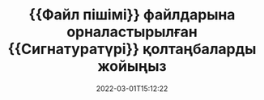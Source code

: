 ---
############################# Static ############################
layout: "auto-gen-signature"
date: 2022-03-01T15:12:22
draft: false
operation: Delete
signaturetype: Qrcode
fileformat: Ppt
productName: .NET
lang: kk
productCode: net
otherformats: pdf doc docx docm dot dotm dotx odt ott rtf xls xlsx xlsm xlsb csv ods ots xltx xltm ppt pptx pps ppsx odp otp potx potm pptm ppsm
breadcrumb: Put Qrcode signature on Ppt for C#

############################# Head ############################
head_title: "Qrcode қолтаңбаларды Ppt файлдарынан C# арқылы жою"
head_description: "Қол қойылған {{Файлпішімі}} құжаттарынан арнайы Qrcode қолтаңбаларын жою қысқа .NET кодымен оңай орындалуы мүмкін."

############################# Header ############################
title: "{{Файл пішімі}} файлдарына орналастырылған {{Сигнатуратүрі}} қолтаңбаларды жойыңыз"
description: "Ppt құжаттарынан әртүрлі Qrcode қолтаңбаларды жойыңыз. Qrcode қолтаңбаларын жою қарапайым C# кодын қажет етеді."
bg_image: "https://cms.admin.containerize.com/templates/aspose/App_Themes/V3/images/bg/header1.png"
bg_overlay: false
button:
    enable: true

############################# SubMenu ############################
submenu:
    enable: true

    left:
        img_alt: "GroupDocs.Signature for .NET"
        image: "https://cms.admin.containerize.com/templates/groupdocs/images/product-logos/90x90-noborder/groupdocs-signature-net.png"
        product: "GroupDocs.Signature"
        platform: ".NET"



############################# About ############################
about:
    enable: true
    title: "GroupDocs.Signature for .NET API мүмкіндіктері туралы ақпарат алыңыз"
    content: |
        [GroupDocs.Signature for .NET](https://products.groupdocs.com/signature/net/) API электрондық қолтаңбалар арқылы құжаттарды өңдеудің көптеген жолдарын ұсынады. Мәтіндер, суреттер, цифрлық сертификаттар, штрих-кодтар, QR-кодтар, мөрлер немесе метадеректер сияқты сандық қолтаңбалар қол жетімді. Тұтынушылар PDF файлдарында, MS Word құжаттарында, MS Excel жұмыс кітаптарында, MS PowerPoint презентацияларында, Adobe Photoshop файлдарында және әртүрлі кескін пішімдерінде цифрлық қолтаңбаларды қосу, жою, жаңарту, тексеру немесе іздеу мүмкіндігіне ие. Пайдалы мүмкіндіктер мен параметрлердің үлкен саны берілген.
    

############################# Steps ############################
steps:
    enable: true
    title_left: "Qrcode қолтаңбаларды Ppt құжатынан қалай жоюға болады"
    content_left: |
        [GroupDocs.Signature for .NET](https://products.groupdocs.com/signature/net/) кодтың бірнеше жолы бар Qrcode қолтаңбаларының Ppt құжатын тазалауға арналған пайдалы мүмкіндікті қамтамасыз етеді.
        
        * Біріншіден, конструктор параметрі ретінде құжатқа жол беретін Signature нысанын жасаңыз.
        * Содан кейін сәйкес қолтаңба нысанын жасаңыз және оның бірегей идентификаторын орнатыңыз.
        * Осыдан кейін жойылуы керек қолтаңба нысанын өткізетін Delete әдісін шақырыңыз.
        * Соңында, операция нәтижелерін өңдеу.

    title_right: "Жүйе талаптары"
    content_right: |
        GroupDocs.Signature for .NET барлық негізгі платформалар мен операциялық жүйелерде қолдау көрсетеді. Төмендегі кодты орындамас бұрын, жүйеде келесі алғышарттар орнатылғанына көз жеткізіңіз.

        * Операциялық жүйелер: Microsoft Windows, Linux, MacOS
        * Әзірлеу орталары: Microsoft Visual Studio, Xamarin, MonoDevelop
        * Frameworks: .NET Framework, .NET Standard, .NET Core, Mono
        * GroupDocs.Signature for .NET соңғы нұсқасын [Nuget](https://www.nuget.org/packages/groupdocs.signature) ішінен жүктеп алыңыз.
         
    code: |
        ```csharp    
                
        // Set up input Ppt file
        string filePath = "input.ppt";

        // Instantiate Signature for input file
        using (GroupDocs.Signature.Signature signature = new GroupDocs.Signature.Signature(filePath))
        {
                // Id of signature which is supposed to be deleted
                // such Id may be obtained as result of search operation
                string id = "eff64a14-dad9-47b0-88e5-2ee4e3604e71";

                // provide signature features to delete
                // set up particular signature id
                QrCodeSignature signatureToDelete = new QrCodeSignature(id);

                // delete signature
                bool deleteResult = signature.Delete(signatureToDelete);

                // process deletion result
                if (deleteResult)
                {
                    Console.WriteLine("Signature was deleted successfully!");
                }
        }
        ```

############################# Demos ############################
demos:
    enable: true
    title: "Qrcode қолтаңбаларымен тікелей демо арқылы қол қою"
    content: |
       Дәл қазір [GroupDocs.Signature қолданбасы](https://products.groupdocs.app/signature/family) веб-сайтына кіру арқылы Ppt файлына әртүрлі электрондық қолтаңбаларды қосыңыз.          

############################# More Formats ############################
more_formats:
    enable: true
    title: "Qrcode қолтаңбаларыңызды C# арқылы жойыңыз"
    content: |
        "Әр түрлі құжат форматтарына қосылған электрондық қолтаңбаларды жою. Қосымша кодсыз қолтаңбаларды жылдам жойыңыз."
    format: 
       
       
back_to_top:
    enable: true
---